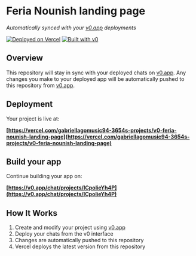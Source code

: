 # Feria Nounish landing page

*Automatically synced with your [v0.app](https://v0.app) deployments*

[![Deployed on Vercel](https://img.shields.io/badge/Deployed%20on-Vercel-black?style=for-the-badge&logo=vercel)](https://vercel.com/gabriellagomusic94-3654s-projects/v0-feria-nounish-landing-page)
[![Built with v0](https://img.shields.io/badge/Built%20with-v0.app-black?style=for-the-badge)](https://v0.app/chat/projects/ICpolieYh4P)

## Overview

This repository will stay in sync with your deployed chats on [v0.app](https://v0.app).
Any changes you make to your deployed app will be automatically pushed to this repository from [v0.app](https://v0.app).

## Deployment

Your project is live at:

**[https://vercel.com/gabriellagomusic94-3654s-projects/v0-feria-nounish-landing-page](https://vercel.com/gabriellagomusic94-3654s-projects/v0-feria-nounish-landing-page)**

## Build your app

Continue building your app on:

**[https://v0.app/chat/projects/ICpolieYh4P](https://v0.app/chat/projects/ICpolieYh4P)**

## How It Works

1. Create and modify your project using [v0.app](https://v0.app)
2. Deploy your chats from the v0 interface
3. Changes are automatically pushed to this repository
4. Vercel deploys the latest version from this repository